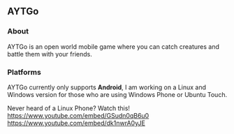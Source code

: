 ## AYTGo

### About
AYTGo is an open world mobile game where you can catch creatures and battle them with your friends.

### Platforms
AYTGo currently only supports **Android**, I am working on a Linux and Windows version for those who are using Windows Phone or Ubuntu Touch.

Never heard of a Linux Phone?
Watch this!
https://www.youtube.com/embed/GSudn0qB6u0
https://www.youtube.com/embed/dk1nwrA0yJE
